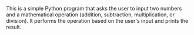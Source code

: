 This is a simple Python program that asks the user to input two numbers and a mathematical operation (addition, subtraction, multiplication, or division).
It performs the operation based on the user's input and prints the result.
